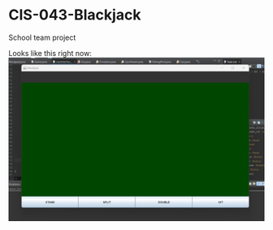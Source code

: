 # CIS-043-Blackjack
School team project

Looks like this right now:
![alt text](https://github.com/sebeid4556/CIS-043-Blackjack/blob/main/screenshot1.png)
